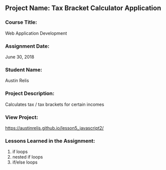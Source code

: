 ## Project Name:  Tax Bracket Calculator Application

### Course Title:
Web Application Development

### Assignment Date:  
June 30, 2018

### Student Name:  
Austin Relis

### Project Description:
Calculates tax / tax brackets for certain incomes

### View Project:
https://austinrelis.github.io/lesson5_javascript2/

### Lessons Learned in the Assignment:
1. if loops
2. nested if loops
3. if/else loops

